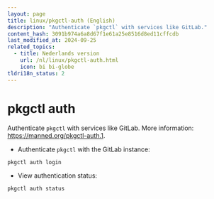 ```yaml
---
layout: page
title: linux/pkgctl-auth (English)
description: "Authenticate `pkgctl` with services like GitLab."
content_hash: 3091b974a6a8d67f1e61a25e8516d8ed11cffcdb
last_modified_at: 2024-09-25
related_topics:
  - title: Nederlands version
    url: /nl/linux/pkgctl-auth.html
    icon: bi bi-globe
tldri18n_status: 2
---
```

# pkgctl auth

Authenticate `pkgctl` with services like GitLab.
More information: <https://manned.org/pkgctl-auth.1>.

- Authenticate `pkgctl` with the GitLab instance:

`pkgctl auth login`

- View authentication status:

`pkgctl auth status`
